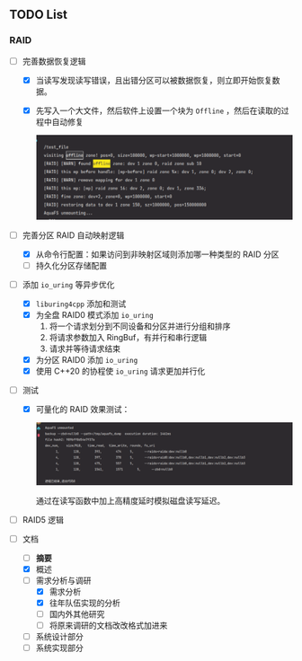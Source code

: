 ## TODO List

### RAID

- [ ] 完善数据恢复逻辑

  - [x] 当读写发现读写错误，且出错分区可以被数据恢复，则立即开始恢复数据。

  - [x] 先写入一个大文件，然后软件上设置一个块为 `Offline` ，然后在读取的过程中自动修复

    ![image-20230605212504689](2023-06.assets/image-20230605212504689.png)

- [ ] 完善分区 RAID 自动映射逻辑

  - [x] 从命令行配置：如果访问到非映射区域则添加哪一种类型的 RAID 分区
  - [ ] 持久化分区存储配置

- [ ] 添加 `io_uring` 等异步优化

  - [x] `liburing4cpp` 添加和测试
  - [x] 为全盘 RAID0 模式添加 `io_uring`
    1. 将一个请求划分到不同设备和分区并进行分组和排序
    2. 将请求参数加入 RingBuf，有并行和串行逻辑
    3. 请求并等待请求结束
  - [x] 为分区 RAID0 添加 `io_uring`
  - [x] 使用 C++20 的协程使 `io_uring` 请求更加并行化

- [ ] 测试

  - [x] 可量化的 RAID 效果测试：

    ![img](2023-06.assets/Screenshot_20230605_211448.png)

    通过在读写函数中加上高精度延时模拟磁盘读写延迟。

- [ ] RAID5 逻辑

- [ ] 文档

  - [ ] **摘要**
  - [x] 概述
  - [ ] 需求分析与调研
    - [x] 需求分析
    - [x] 往年队伍实现的分析
    - [ ] 国内外其他研究
    - [ ] 将原来调研的文档改改格式加进来
  - [ ] 系统设计部分
  - [ ] 系统实现部分
